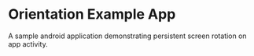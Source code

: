 # Orientation Example App 

A sample android application demonstrating persistent screen rotation on app activity.